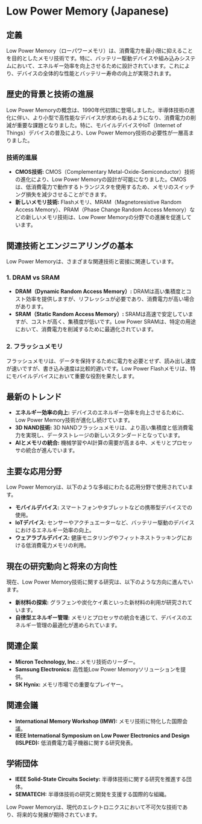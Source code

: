 # Low Power Memory (Japanese)

## 定義
Low Power Memory（ローパワーメモリ）は、消費電力を最小限に抑えることを目的としたメモリ技術です。特に、バッテリー駆動デバイスや組み込みシステムにおいて、エネルギー効率を向上させるために設計されています。これにより、デバイスの全体的な性能とバッテリー寿命の向上が実現されます。

## 歴史的背景と技術の進展
Low Power Memoryの概念は、1990年代初頭に登場しました。半導体技術の進化に伴い、より小型で高性能なデバイスが求められるようになり、消費電力の削減が重要な課題となりました。特に、モバイルデバイスやIoT（Internet of Things）デバイスの普及により、Low Power Memory技術の必要性が一層高まりました。

### 技術的進展
- **CMOS技術:** CMOS（Complementary Metal-Oxide-Semiconductor）技術の進化により、Low Power Memoryの設計が可能になりました。CMOSは、低消費電力で動作するトランジスタを使用するため、メモリのスイッチング損失を減少させることができます。
- **新しいメモリ技術:** Flashメモリ、MRAM（Magnetoresistive Random Access Memory）、PRAM（Phase Change Random Access Memory）などの新しいメモリ技術は、Low Power Memoryの分野での進展を促進しています。

## 関連技術とエンジニアリングの基本
Low Power Memoryは、さまざまな関連技術と密接に関連しています。

### 1. DRAM vs SRAM
- **DRAM（Dynamic Random Access Memory）:** DRAMは高い集積度とコスト効率を提供しますが、リフレッシュが必要であり、消費電力が高い場合があります。
- **SRAM（Static Random Access Memory）:** SRAMは高速で安定していますが、コストが高く、集積度が低いです。Low Power SRAMは、特定の用途において、消費電力を削減するために最適化されています。

### 2. フラッシュメモリ
フラッシュメモリは、データを保持するために電力を必要とせず、読み出し速度が速いですが、書き込み速度は比較的遅いです。Low Power Flashメモリは、特にモバイルデバイスにおいて重要な役割を果たします。

## 最新のトレンド
- **エネルギー効率の向上:** デバイスのエネルギー効率を向上させるために、Low Power Memory技術が進化し続けています。
- **3D NAND技術:** 3D NANDフラッシュメモリは、より高い集積度と低消費電力を実現し、データストレージの新しいスタンダードとなっています。
- **AIとメモリの統合:** 機械学習やAI計算の需要が高まる中、メモリとプロセッサの統合が進んでいます。

## 主要な応用分野
Low Power Memoryは、以下のような多岐にわたる応用分野で使用されています。
- **モバイルデバイス:** スマートフォンやタブレットなどの携帯型デバイスでの使用。
- **IoTデバイス:** センサーやアクチュエーターなど、バッテリー駆動のデバイスにおけるエネルギー効率の向上。
- **ウェアラブルデバイス:** 健康モニタリングやフィットネストラッキングにおける低消費電力メモリの利用。

## 現在の研究動向と将来の方向性
現在、Low Power Memory技術に関する研究は、以下のような方向に進んでいます。
- **新材料の探索:** グラフェンや炭化ケイ素といった新材料の利用が研究されています。
- **自律型エネルギー管理:** メモリとプロセッサの統合を通じて、デバイスのエネルギー管理の最適化が進められています。

## 関連企業
- **Micron Technology, Inc.:** メモリ技術のリーダー。
- **Samsung Electronics:** 高性能Low Power Memoryソリューションを提供。
- **SK Hynix:** メモリ市場での重要なプレイヤー。

## 関連会議
- **International Memory Workshop (IMW):** メモリ技術に特化した国際会議。
- **IEEE International Symposium on Low Power Electronics and Design (ISLPED):** 低消費電力電子機器に関する研究発表。

## 学術団体
- **IEEE Solid-State Circuits Society:** 半導体技術に関する研究を推進する団体。
- **SEMATECH:** 半導体技術の研究と開発を支援する国際的な組織。

Low Power Memoryは、現代のエレクトロニクスにおいて不可欠な技術であり、将来的な発展が期待されています。